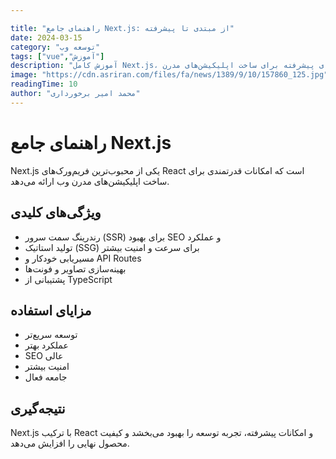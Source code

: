 ```yaml
---

title: "راهنمای جامع Next.js: از مبتدی تا پیشرفته"
date: 2024-03-15
category: "توسعه وب"
tags: ["vue","آموزش"]
description: "آموزش کامل Next.js، از مفاهیم پایه تا تکنیک‌های پیشرفته برای ساخت اپلیکیشن‌های مدرن"
image: "https://cdn.asriran.com/files/fa/news/1389/9/10/157860_125.jpg"
readingTime: 10
author: "محمد امیر برخورداری"
---
```


# راهنمای جامع Next.js

Next.js یکی از محبوب‌ترین فریم‌ورک‌های React است که امکانات قدرتمندی برای ساخت اپلیکیشن‌های مدرن وب ارائه می‌دهد.

## ویژگی‌های کلیدی

- رندرینگ سمت سرور (SSR) برای بهبود SEO و عملکرد
- تولید استاتیک (SSG) برای سرعت و امنیت بیشتر
- مسیریابی خودکار و API Routes
- بهینه‌سازی تصاویر و فونت‌ها
- پشتیبانی از TypeScript

## مزایای استفاده

- توسعه سریع‌تر
- عملکرد بهتر
- SEO عالی
- امنیت بیشتر
- جامعه فعال

## نتیجه‌گیری

Next.js با ترکیب React و امکانات پیشرفته، تجربه توسعه را بهبود می‌بخشد و کیفیت محصول نهایی را افزایش می‌دهد.

